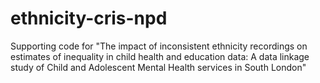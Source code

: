 # ethnicity-cris-npd
Supporting code for "The impact of inconsistent ethnicity recordings on estimates of inequality in child health and education data: A data linkage study of Child and Adolescent Mental Health services in South London" 
